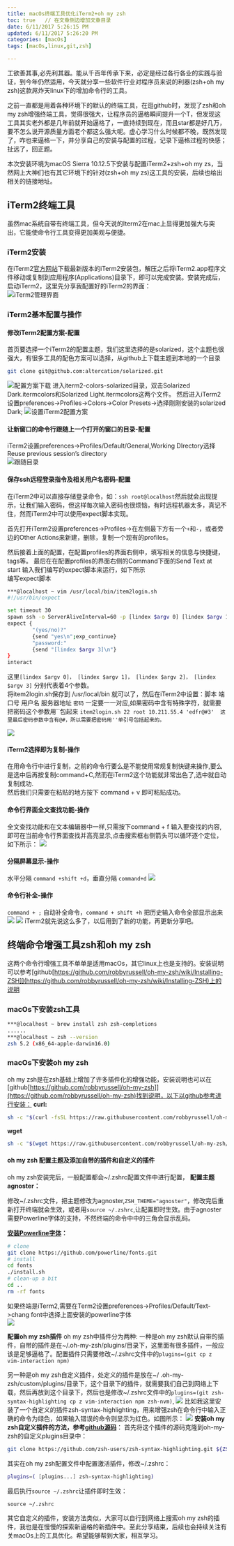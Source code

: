 ```yaml
---
title: macOs终端工具优化iTerm2+oh my zsh
toc: true   // 在文章侧边增加文章目录
date: 6/11/2017 5:26:15 PM 
updated: 6/11/2017 5:26:20 PM 
categories: [macOs]
tags: [macOs,linux,git,zsh]

---
```


工欲善其事,必先利其器。能从千百年传承下来，必定是经过各行各业的实践与验证，到今年仍然适用，今天就分享一些软件行业对程序员来说的利器(zsh+oh my zsh)这款屌炸天linux下的增加命令行的工具。

之前一直都是用着各种环境下的默认的终端工具，在逛github时，发现了zsh和oh my zsh增强终端工具，觉得很强大，让程序员的逼格瞬间提升一个T，但发现这工具其实老外都是几年前就开始逼格了，一直持续到现在，而且star都是好几万，要不怎么说开源质量方面老个都这么强大呢。虚心学习什么时候都不晚，既然发现了，咋也来逼格一下，并分享自己的安装与配置的过程，记录下逼格过程的快感；扯远了，回正题。

本次安装环境为macOS Sierra 10.12.5下安装与配置iTerm2+zsh+oh my zs，当然网上大神们也有其它环境下的针对(zsh+oh my zs)这工具的安装，后续也给出相关的链接地址。

## iTerm2终端工具

虽然mac系统自带有终端工具，但今天说的Iterm2在mac上显得更加强大与突出，它能使命令行工具变得更加美观与便捷。
### iTerm2安装
在iTerm2[官方网站](http://iterm2.com)下载最新版本的iTerm2安装包，解压之后将iTerm2.app程序文件移动或复制到应用程序(Applications)目录下，即可以完成安装。安装完成后，启动iTerm2，这里先分享我配置好的iTerm2的界面：  
![iTerm2管理界面](/images/macos/macos-01/1.png)

### iTerm2基本配置与操作
#### 修改iTerm2配置方案-配置
首页要选择一个iTerm2的配置主题，我们这里选择的是solarized，这个主题也很强大，有很多工具的配色方案可以选择，从github上下载主题到本地的一个目录

```sh
git clone git@github.com:altercation/solarized.git
```
![配置方案下载](/images/macos/macos-01//2.jpg)
进入iterm2-colors-solarized目录，双击Solarized Dark.itermcolors和Solarized Light.itermcolors这两个文件。
然后进入iTerm2设置preferences->Profiles->Colors->Color Presets->选择刚刚安装的solarized Dark;
![设置iTerm2配置方案](/images/macos/macos-01/3.jpg)
#### 让新窗口的命令行跟随上一个打开的窗口的目录-配置
iTerm2设置preferences->Profiles/Default/General,Working DIrectory选择 Reuse previous session’s directory  
![跟随目录](/images/macos/macos-01/4.jpg)
#### 保存ssh远程登录指令及相关用户名密码-配置
在iTerm2中可以直接存储登录命令，如：`ssh root@localhost`然后就会出现提示，让我们输入密码，但这样每次输入密码也很烦恼，有时远程机器太多，真记不住，然而iTerm2中可以使用expect脚本实现。   

首先打开iTerm2设置preferences->Profiles->在左侧最下方有一个`+`和`-`，或者旁边的Other Actions来新建，删除，复制一个现有的profiles。  

然后接着上面的配置，在配置profiles的界面右侧中，填写相关的信息与快捷键，tags等。
最后在在配置profiles的界面右侧的Command下面的Send Text at start 输入我们编写的expect脚本来运行，如下所示  
编写expect脚本  

```sh
***@localhost ~ vim /usr/local/bin/item2login.sh
#!/usr/bin/expect

set timeout 30
spawn ssh -o ServerAliveInterval=60 -p [lindex $argv 0] [lindex $argv 1]@[lindex $argv 2]
expect {
        "(yes/no)?"
        {send "yes\n";exp_continue}
        "password:"
        {send "[lindex $argv 3]\n"}
}
interact
```
这里`[lindex $argv 0]， [lindex $argv 1]， [lindex $argv 2]， [lindex $argv 3]` 分别代表着4个参数。  
将item2login.sh保存到 /usr/local/bin 就可以了，然后在iTerm2中设置：脚本 端口号 用户名 服务器地址 `密码` 一定要一一对应,如果密码中含有特殊字符，就需要把密码这个参数用``包起来
`item2login.sh 22 root 10.211.55.4 'edfr@#3'  这里最后密码参数中含有@#，所以需要把密码用''单引号包括起来的。`

![](/images/macos/macos-01/5.jpg)

#### iTerm2选择即为复制-操作
在用命令行中进行复制，之前的命令行要么是不能使用常规复制快键来操作,要么是选中后再按复制command+C,然而在iTerm2这个功能就非常出色了,选中就自动复制成功.  
然后我们只需要在粘贴的地方按下 command + v 即可粘贴成功。
#### 命令行界面全文查找功能-操作
全文查找功能和在文本编辑器中一样,只需按下command + f 输入要查找的内容,即可在当前命令行界面查找并高亮显示,点击搜索框右侧箭头可以循环逐个定位，如下所示：
![](/images/macos/macos-01/6.jpg)
#### 分隔屏幕显示-操作
水平分隔 `command +shift +d`，垂直分隔 `command+d`
![](/images/macos/macos-01/7.jpg)
#### 命令行补全-操作
`command + ;`  自动补全命令，`command + shift +h` 把历史输入命令全部显示出来  
![](/images/macos/macos-01/8.jpg)
![](/images/macos/macos-01/9.jpg)
iTerm2就先说这么多了，以后用到了新的功能，再更新分享吧。


## 终端命令增强工具zsh和oh my zsh  

这两个命令行增强工具不单单是适用macOs，其它linux上也是支持的。安装说明可以参考[github[https://github.com/robbyrussell/oh-my-zsh/wiki/Installing-ZSH]](https://github.com/robbyrussell/oh-my-zsh/wiki/Installing-ZSH)上的说明  

### macOs下安装zsh工具  

```sh
***@localhost ~ brew install zsh zsh-completions
......
***@localhost ~ zsh --version
zsh 5.2 (x86_64-apple-darwin16.0)
```

### macOs下安装oh my zsh  

oh my zsh是在zsh基础上增加了许多插件化的增强功能，安装说明也可以在[github[https://github.com/robbyrussell/oh-my-zsh]](https://github.com/robbyrussell/oh-my-zsh)找到说明，以下以github参考进行安装：
**curl:**  

```sh 
sh -c "$(curl -fsSL https://raw.githubusercontent.com/robbyrussell/oh-my-zsh/master/tools/install.sh)"
```

**wget**

```bash
sh -c "$(wget https://raw.githubusercontent.com/robbyrussell/oh-my-zsh/master/tools/install.sh -O -)"
```

#### oh my zsh 配置主题及添加自带的插件和自定义的插件
oh my zsh安装完后，一般配置都会~/.zshrc配置文件中进行配置，
**配置主题agnoster：**  

修改~/.zshrc文件，把主题修改为agnoster,`ZSH_THEME="agnoster"`，修改完后重新打开终端就会生效，或者用`source ~/.zshrc`,让配置即时生效。由于agnoster需要Powerline字体的支持，不然终端的命令中中的三角会显示乱码。  

**[安装Powerline字体](https://github.com/powerline/fonts)：**

```bash
# clone
git clone https://github.com/powerline/fonts.git
# install
cd fonts
./install.sh
# clean-up a bit
cd ..
rm -rf fonts
```
如果终端是iTerm2,需要在Term2设置preferences->Profiles/Default/Text->chang font中选择上面安装的powerline字体  
![](/images/macos/macos-01/10.jpg)

**配置oh my zsh插件**
oh my zsh中插件分为两种:
一种是oh my zsh默认自带的插件，自带的插件是在~/.oh-my-zsh/plugins/目录下，这里面有很多插件，一般应该是足够逼格了。配置插件只需要修改~/.zshrc文件中的`plugins=(git cp z vim-interaction npm)`  

另一种是oh my zsh自定义插件，处定义的插件是放在~/ .oh-my-zsh/custom/plugins/目录下，这个目录下的插件，就需要我们自己到网络上下载，然后再放到这个目录下，然后也是修改~/.zshrc文件中的`plugins=(git zsh-syntax-highlighting cp z vim-interaction npm zsh-nvm)`,
![](/images/macos/macos-01/11.jpg)
比如我这里安装了一个自定义的插件zsh-syntax-highlighting，用来增强zsh在命令行中输入正确的命令为绿色，如果输入错误的命令则显示为红色。如图所示：
![](/images/macos/macos-01/12.jpg)
**安装oh my zsh自定义插件的方法，参考[github源码](https://github.com/zsh-users/zsh-syntax-highlighting/blob/master/INSTALL.md)**：
首先将这个插件的源码克隆到oh-my-zsh的自定义plugins目录中：

```sh
git clone https://github.com/zsh-users/zsh-syntax-highlighting.git ${ZSH_CUSTOM:-~/.oh-my-zsh/custom}/plugins/zsh-syntax-highlighting
```
其实在oh my zsh配置文件中配置激活插件，修改~/.zshrc：

```sh
plugins=( [plugins...] zsh-syntax-highlighting)
```

最后执行`source ~/.zshrc`让插件即时生效：
 
```
source ~/.zshrc
```
其它自定义的插件，安装方法类似，大家可以自行到网络上搜索oh my zsh的插件，我也是在慢慢的探索新逼格的新插件中。至此分享结束，后续也会持续关注有关macOs上的工具优化。希望能够帮到大家，相互学习。


